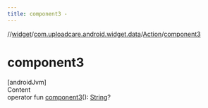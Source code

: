 ```yaml
---
title: component3 -
---
```

//[widget](../../index.md)/[com.uploadcare.android.widget.data](../index.md)/[Action](index.md)/[component3](component3.md)



# component3  
[androidJvm]  
Content  
operator fun [component3](component3.md)(): [String](https://kotlinlang.org/api/latest/jvm/stdlib/kotlin/-string/index.html)?  



